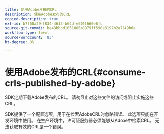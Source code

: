 ```yaml
---
title: 使用Adobe发布的CRL
description: 使用Adobe发布的CRL
copied-description: true
exl-id: b7f68a29-f834-4613-b64d-e610f660e6fc
source-git-commit: be43bbbd1051886c8979ff590a3197b2a7249b6a
workflow-type: tm+mt
source-wordcount: '83'
ht-degree: 0%

---
```


# 使用Adobe发布的CRL{#consume-crls-published-by-adobe}

SDK定期下载Adobe发布的CRL。 请勿阻止对这些文件的访问或阻止实施这些CRL。

SDK提供了一个配置选项，用于在检索AdobeCRL时忽略错误。 此选项只能在开发环境中使用。 在生产环境中，许可证服务器必须能够从Adobe中检索CRL。 无法获取有效的CRL是一个错误。
